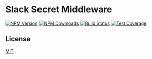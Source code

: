 # Slack Secret Middleware

[![NPM Version][npm-image]][npm-url]
[![NPM Downloads][downloads-image]][downloads-url]
[![Build Status][travis-image]][travis-url]
[![Test Coverage][coveralls-image]][coveralls-url]

## License

[MIT](LICENSE)

[npm-image]: https://img.shields.io/npm/v/slack-secret-middleware.svg
[npm-url]: https://npmjs.org/package/slack-secret-middleware
[travis-image]: https://travis-ci.org/wuha-team/slack-secret-middleware.svg?branch=master
[travis-url]: https://travis-ci.org/wuha-team/slack-secret-middleware
[coveralls-image]: https://coveralls.io/repos/github/wuha-team/slack-secret-middleware/badge.svg?branch=master
[coveralls-url]: https://coveralls.io/github/wuha-team/slack-secret-middleware?branch=master
[downloads-image]: https://img.shields.io/npm/dm/slack-secret-middleware.svg
[downloads-url]: https://npmjs.org/packageslack-secret-middleware